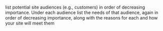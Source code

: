  list potential site audiences (e.g., customers) in order of decreasing importance. Under each audience list the needs of that audience, again in order of decreasing importance, along with the reasons for each and how your site will meet them